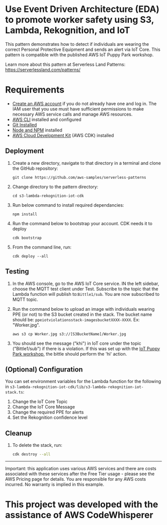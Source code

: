 # Use Event Driven Architecture (EDA) to promote worker safety using S3, Lambda, Rekognition, and IoT

This pattern demonstrates how to detect if individuals are wearing the correct Personal  Protective Equipment and sends an alert via IoT Core. This pattern is compatible with the published AWS IoT Puppy Park workshop. 

Learn more about this pattern at Serverless Land Patterns: https://serverlessland.com/patterns/

# Requirements

- [Create an AWS account](https://portal.aws.amazon.com/gp/aws/developer/registration/index.html) if you do not already have one and log in. The IAM user that you use must have sufficient permissions to make necessary AWS service calls and manage AWS resources.
- [AWS CLI](https://docs.aws.amazon.com/cli/latest/userguide/install-cliv2.html) installed and configured
- [Git Installed](https://git-scm.com/book/en/v2/Getting-Started-Installing-Git)
- [Node and NPM](https://nodejs.org/en/download/) installed
- [AWS Cloud Development Kit](https://docs.aws.amazon.com/cdk/latest/guide/cli.html) (AWS CDK) installed

## Deployment

1. Create a new directory, navigate to that directory in a terminal and clone the GitHub repository:
   ```
   git clone https://github.com/aws-samples/serverless-patterns
   ```
2. Change directory to the pattern directory:
   ```
   cd s3-lambda-rekognition-iot-cdk
   ```
3. Run below command to install required dependancies:

   ```
   npm install
   ```

4. Run the command below to bootstrap your account. CDK needs it to deploy

   ```
   cdk bootstrap
   ```

5. From the command line, run:
   ```
   cdk deploy --all
   ```

## Testing

1. In the AWS console, go to the AWS IoT Core service. IN the left sidebar, choose the MQTT test client under Test. Subscribe to the topic that the Lambda function will publish to:`Bittle1/sub`. You are now subscribed to MQTT topic. 

1. Run the command below to upload an image with individuals wearing PPE (or not) to the S3 bucket created in the stack. The bucket name should be:
`ppeiotviolationsstack-imagesbucketXXXX-XXXX`.  Ex: "Worker.jpg".

   ```
   aws s3 cp Worker.jpg s3://[S3BucketName]/Worker.jpg
   ```

2. You should see the message ("khi") in IoT core under the topic ("Bittle1/sub") if there is a violation. If this was set up with the [IoT Puppy Park workshop](https://github.com/novekm/iot-puppy-park), the bittle should perform the 'hi' action.

## (Optional) Configuration
You can set environment variables for the Lambda function for the following in 
`s3-lambda-rekognition-iot-cdk/lib/s3-lambda-rekognition-iot-stack.ts`:

1. Change the IoT Core Topic
2. Change the IoT Core Message
3. Change the required PPE for alerts
4. Set the Rekognition confidence level


## Cleanup

1. To delete the stack, run:
   ```bash
   cdk destroy --all
   ```

---

Important: this application uses various AWS services and there are costs associated with these services after the Free Tier usage - please see the AWS Pricing page for details. You are responsible for any AWS costs incurred. No warranty is implied in this example.

# This project was developed with the assistance of AWS CodeWhisperer
